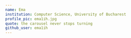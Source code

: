```yaml
---
name: Ema
institution: Computer Science, University of Bucharest
profile_pic: ema1ih.jpg
quote: the carousel never stops turning
github_user: ema1ih
---
```

